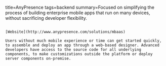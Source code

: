 title=AnyPresence
tags=backend
summary=Focused on simplifying the process of building enterprise mobile apps that run on many devices, without sacrificing developer flexibility.
~~~~~~

[Website](http://www.anypresence.com/solutions/mbaas)

Users without much mobile experience or time can get started quickly, to assemble and deploy an app through a web-based designer. Advanced developers have access to the source code for all underlying components, to make customizations outside the platform or deploy server components on-premise.
